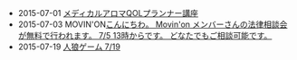 * 2015-07-01 [メディカルアロマQOLプランナー講座](https://www.facebook.com/movinon.hiroshima/posts/952938898060222)
* 2015-07-03 MOVIN'ON[こんにちわ。 Movin'on メンバーさんの法律相談会が無料で行われます。 7/5 13時からです。 どなたでもご相談可能です。](http://www.facebook.com/movinon.hiroshima/photos/a.741352859218828.1073741830.723399384347509/950045158349596/?type=1)
* 2015-07-19 [人狼ゲーム 7/19](http://www.facebook.com/events/1428809437442611/permalink/1428809440775944/)
